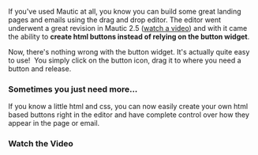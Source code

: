 If you've used Mautic at all, you know you can build some great landing pages and emails using the drag and drop editor. The editor went underwent a great revision in Mautic 2.5 ([watch a video](https://www.mautic.org/blog/developer/mautic-2-5-open-sesame/)) and with it came the ability to **create html buttons instead of relying on the button widget**.

Now, there's nothing wrong with the button widget. It's actually quite easy to use!  You simply click on the button icon, drag it to where you need a button and release.


### Sometimes you just need more...


If you know a little html and css, you can now easily create your own html based buttons right in the editor and have complete control over how they appear in the page or email.


### Watch the Video


<script src="//fast.wistia.com/embed/medias/hv1a4j0mmv.jsonp" async></script><script src="//fast.wistia.com/assets/external/E-v1.js" async></script>
